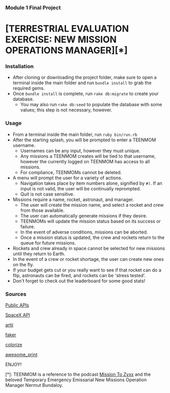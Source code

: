 ### Module 1 Final Project

# [TERRESTRIAL EVALUATION EXERCISE: NEW MISSION OPERATIONS MANAGER][*]

### Installation

* After cloning or downloading the project folder, make sure to open a terminal inside the main folder and run `bundle install` to grab the required gems.
* Once `bundle install` is complete, run `rake db:migrate` to create your database.
  * You may also run `rake db:seed` to populate the database with some values; this step is not necessary, however.

### Usage
* From a terminal inside the main folder, run `ruby bin/run.rb`
* After the starting splash, you will be prompted to enter a TEENMOM username.
  * Usernames can be any input, however they must unique. 
  * Any missions a TEENMOM creates will be tied to that username, however the currently logged on TEENMOM has access to all missions.
  * For compliance, TEENMOMs cannot be deleted.
* A menu will prompt the user for a variety of actions.
  * Navigation takes place by item numbers alone, signified by `#)`. If an input is not valid, the user will be continually reprompted.
  * Quit is not case sensitive.
* Missions require a name, rocket, astronaut, and manager.
  * The user will create the mission name, and select a rocket and crew from those available.
  * The user can automatically generate missions if they desire.
  * TEENMOMs will update the mission status based on its success or failure.
  * In the event of adverse conditions, missions can be aborted.
  * Once a mission status is updated, the crew and rockets return to the queue for future missions.
* Rockets and crew already in space cannot be selected for new missions until they return to Earth.
* In the event of a crew or rocket shortage, the user can create new ones on the fly.
* If your budget gets cut or you really want to see if that rocket can do a flip, astronauts can be fired, and rockets can be 'stress tested'.
* Don't forget to check out the leaderboard for some good stats!


### Sources
[Public APIs](https://github.com/public-apis/public-apis#index)

[SpaceX API](https://docs.spacexdata.com/?version=latest#intro)

[artii](https://rubygems.org/gems/artii)

[faker](https://rubygems.org/gems/faker)

[colorize](https://rubygems.org/gems/colorize)

[awesome_print](https://rubygems.org/gems/awesome_print)

ENJOY!

[*]: TEENMOM is a reference to the podcast [Mission To Zyxx](https://missiontozyxx.space) and the beloved Temporary Emergency Emissarial New Missions Operation Manager Nermut Bundaloy.
